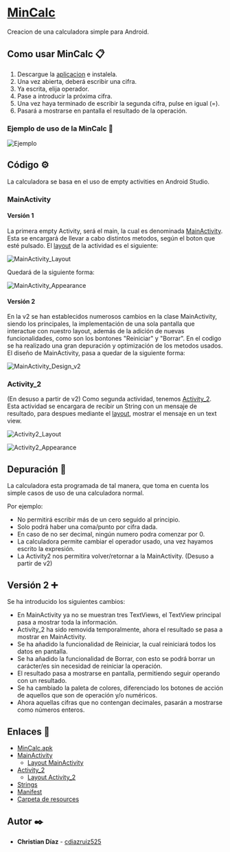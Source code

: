 # [MinCalc](https://github.com/cdiazruiz525/MinCalc_ChristianDiazRuiz/blob/main/MinCalc/apk/MinCalc.apk)
Creacion de una calculadora simple para Android.

## Como usar MinCalc 📋
1. Descargue la [aplicacion](https://github.com/cdiazruiz525/MinCalc_ChristianDiazRuiz/blob/main/MinCalc/apk/MinCalc.apk) e instalela.
1. Una vez abierta, deberá escribir una cifra.
1. Ya escrita, elija operador.
1. Pase a introducir la próxima cifra.
1. Una vez haya terminado de escribir la segunda cifra, pulse en igual (=).
2. Pasará a mostrarse en pantalla el resultado de la operación.

### Ejemplo de uso de la MinCalc 🚀
![Ejemplo](https://github.com/cdiazruiz525/MinCalc_ChristianDiazRuiz/blob/main/MinCalc_Images/ejemplo.gif)


## Código ⚙️

La calculadora se basa en el uso de empty activities en Android Studio.

### MainActivity
#### Versión 1
La primera empty Activity, será el main, la cual es denominada [MainActivity](https://github.com/cdiazruiz525/MinCalc_ChristianDiazRuiz/blob/main/MinCalc/app/src/main/java/com/chrsoft/mincalc/MainActivity.java). Esta se encargará de llevar a cabo distintos metodos,
según el boton que esté pulsado. El [layout](https://github.com/cdiazruiz525/MinCalc_ChristianDiazRuiz/blob/main/MinCalc/app/src/main/res/layout/activity_main.xml) de la actividad es el siguiente:

![MainActivity_Layout](https://github.com/cdiazruiz525/MinCalc_ChristianDiazRuiz/blob/main/MinCalc_Images/MainActivity_Layout.png)

Quedará de la siguiente forma:

![MainActivity_Appearance](https://github.com/cdiazruiz525/MinCalc_ChristianDiazRuiz/blob/main/MinCalc_Images/MainActivity_Appearance.png)


#### Versión 2
En la v2 se han establecidos numerosos cambios en la clase MainActivity, siendo los principales, la implementación de una sola pantalla que interactue con nuestro layout, además de la adición de nuevas funcionalidades, como son los bontones "Reiniciar" y "Borrar". En el codigo se ha realizado una gran depuración y optimización de los metodos usados.
El diseño de MainActivity, pasa a quedar de la siguiente forma:

![MainActivity_Design_v2](https://github.com/cdiazruiz525/MinCalc_ChristianDiazRuiz/blob/main/MinCalc_Images/MainActivity_Design_v2.png)


### Activity_2
(En desuso a partir de v2)
Como segunda actividad, tenemos [Activity_2](https://github.com/cdiazruiz525/MinCalc_ChristianDiazRuiz/blob/main/MinCalc/app/src/main/java/com/chrsoft/mincalc/Activity2.java). Esta actividad se encargara de recibir un String con un mensaje de resultado, para despues mediante el [layout](https://github.com/cdiazruiz525/MinCalc_ChristianDiazRuiz/blob/main/MinCalc/app/src/main/res/layout/activity_2.xml), mostrar el mensaje en un text view.

![Activity2_Layout](https://github.com/cdiazruiz525/MinCalc_ChristianDiazRuiz/blob/main/MinCalc_Images/Activity2_Layout.png)

![Activity2_Appearance](https://github.com/cdiazruiz525/MinCalc_ChristianDiazRuiz/blob/main/MinCalc_Images/Activity2_Appearance.png)


## Depuración 🔧

La calculadora esta programada de tal manera, que toma en cuenta los simple casos de uso de una calculadora normal.

Por ejemplo:
* No permitirá escribir más de un cero seguido al principio.
* Solo podrá haber una coma/punto por cifra dada.
* En caso de no ser decimal, ningún numero podra comenzar por 0.
* La calculadora permite cambiar el operador usado, una vez hayamos escrito la expresión.
* La Activity2 nos permitira volver/retornar a la MainActivity. (Desuso a partir de v2)



## Versión 2 ➕

Se ha introducido los siguientes cambios:
* En MainActivity ya no se muestran tres TextViews, el TextView principal pasa a mostrar toda la información.
* Activity_2 ha sido removida temporalmente, ahora el resultado se pasa a mostrar en MainActivity.
* Se ha añadido la funcionalidad de Reiniciar, la cual reiniciará todos los datos en pantalla.
* Se ha añadido la funcionalidad de Borrar, con esto se podrá borrar un carácter/es sin necesidad de reiniciar la operación.
* El resultado pasa a mostrarse en pantalla, permitiendo seguir operando con un resultado.
* Se ha cambiado la paleta de colores, diferenciado los botones de acción de aquellos que son de operación y/o numéricos.
* Ahora aquellas cifras que no contengan decimales, pasarán a mostrarse como números enteros.

## Enlaces 🔗

* [MinCalc.apk](https://github.com/cdiazruiz525/MinCalc_ChristianDiazRuiz/blob/main/MinCalc/apk/MinCalc.apk)
* [MainActivity](https://github.com/cdiazruiz525/MinCalc_ChristianDiazRuiz/blob/main/MinCalc/app/src/main/java/com/chrsoft/mincalc/MainActivity.java)
  * [Layout MainActivity](https://github.com/cdiazruiz525/MinCalc_ChristianDiazRuiz/blob/main/MinCalc/app/src/main/res/layout/activity_main.xml)
* [Activity_2](https://github.com/cdiazruiz525/MinCalc_ChristianDiazRuiz/blob/main/MinCalc/app/src/main/java/com/chrsoft/mincalc/Activity2.java)
  * [Layout Activity_2](https://github.com/cdiazruiz525/MinCalc_ChristianDiazRuiz/blob/main/MinCalc/app/src/main/res/layout/activity_2.xml)
* [Strings](https://github.com/cdiazruiz525/MinCalc_ChristianDiazRuiz/blob/main/MinCalc/app/src/main/res/values/strings.xml)
* [Manifest](https://github.com/cdiazruiz525/MinCalc_ChristianDiazRuiz/blob/main/MinCalc/app/src/main/AndroidManifest.xml)
* [Carpeta de resources](https://github.com/cdiazruiz525/MinCalc_ChristianDiazRuiz/tree/main/MinCalc/app/src/main/res)


## Autor ✒️

* **Christian Díaz** - [cdiazruiz525](https://github.com/cdiazruiz525)

